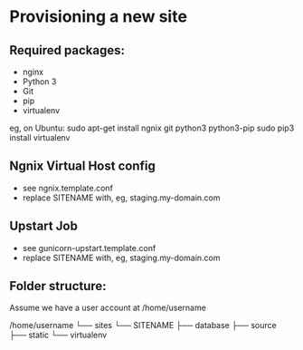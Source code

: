 Provisioning a new site
=======================

## Required packages:

* nginx
* Python 3
* Git
* pip
* virtualenv

eg, on Ubuntu:
    sudo apt-get install ngnix git python3 python3-pip
    sudo pip3 install virtualenv

## Ngnix Virtual Host config

* see ngnix.template.conf
* replace SITENAME with, eg, staging.my-domain.com

## Upstart Job

* see gunicorn-upstart.template.conf
* replace SITENAME with, eg, staging.my-domain.com

## Folder structure:
Assume we have a user account at /home/username

/home/username
└── sites
    └── SITENAME
        ├── database
        ├── source
        ├── static
        └── virtualenv
